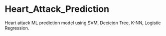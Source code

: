 # Heart_Attack_Prediction
Heart attack ML prediction model using SVM, Decicion Tree, K-NN, Logistic Regression. 
